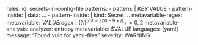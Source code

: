 rules:
id: secrets-in-config-file
patterns: 
	- pattern: |
	$KEY:$VALUE
	- pattern-inside: |
	data: …
	- pattern-inside: |
	kind: Secret
	…
metavariable-regex:
	metavariable: $VALUE
	regex: (?i)^[aA-zZ0-9+/]+={0,2}$
metavariable-analysis:
	analyzer: entropy
	metavariable: $VALUE
languages: [yaml]
message: ”Found vuln for yaml-files”
severity: WARNING